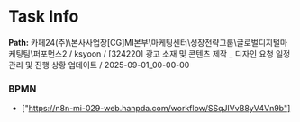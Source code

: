 # Task Info

**Path:** 카페24(주)\본사사업장\[CG]MI본부\마케팅센터\성장전략그룹\글로벌디지털마케팅팀\퍼포먼스2 / ksyoon / [324220] 광고 소재 및 콘텐츠 제작 _ 디자인 요청 일정 관리 및 진행 상황 업데이트 / 2025-09-01_00-00-00

### BPMN
- ["https://n8n-mi-029-web.hanpda.com/workflow/SSqJlVvB8yV4Vn9b"]

